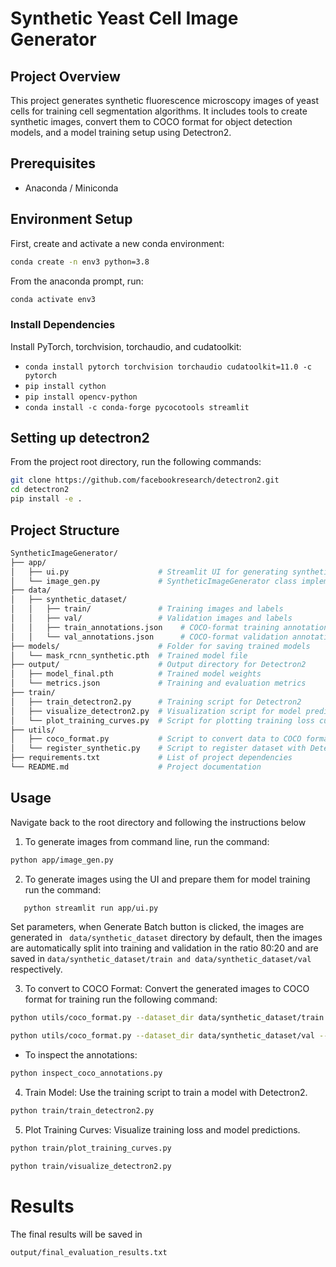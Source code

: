 # Synthetic Yeast Cell Image Generator

## Project Overview
This project generates synthetic fluorescence microscopy images of yeast cells for training cell segmentation algorithms. It includes tools to create synthetic images, convert them to COCO format for object detection models, and a model training setup using Detectron2.

## Prerequisites
- Anaconda / Miniconda

## Environment Setup
First, create and activate a new conda environment:
```bash
conda create -n env3 python=3.8
```
From the anaconda prompt, run: 
```bash 
conda activate env3
```
### Install Dependencies
Install PyTorch, torchvision, torchaudio, and cudatoolkit: <br>
- ``` conda install pytorch torchvision torchaudio cudatoolkit=11.0 -c pytorch ``` <br>
- ``` pip install cython ``` <br>
- ``` pip install opencv-python ``` <br>
- ``` conda install -c conda-forge pycocotools streamlit ``` <br>

## Setting up detectron2
From the project root directory, run the following commands:
```bash 
git clone https://github.com/facebookresearch/detectron2.git
cd detectron2 
pip install -e .
```

## Project Structure

```bash <pre>
SyntheticImageGenerator/
├── app/
│   ├── ui.py                    # Streamlit UI for generating synthetic images
│   └── image_gen.py             # SyntheticImageGenerator class implementation
├── data/
│   ├── synthetic_dataset/
│   │   ├── train/               # Training images and labels
│   │   ├── val/                 # Validation images and labels
│   │   ├── train_annotations.json    # COCO-format training annotations file
│   │   └── val_annotations.json      # COCO-format validation annotations file
├── models/                      # Folder for saving trained models
│   └── mask_rcnn_synthetic.pth  # Trained model file
├── output/                      # Output directory for Detectron2
│   ├── model_final.pth          # Trained model weights
│   └── metrics.json             # Training and evaluation metrics
├── train/
│   ├── train_detectron2.py      # Training script for Detectron2
│   ├── visualize_detectron2.py  # Visualization script for model predictions
│   └── plot_training_curves.py  # Script for plotting training loss curves
├── utils/
│   ├── coco_format.py           # Script to convert data to COCO format
│   └── register_synthetic.py    # Script to register dataset with Detectron2
├── requirements.txt             # List of project dependencies
└── README.md                    # Project documentation

  ```
        
## Usage
Navigate back to the root directory and following the instructions below
1. To generate images from command line, run the command: 
```bash
python app/image_gen.py
``` 
2. To generate images using the UI and prepare them for model training run the command:
```bash 
   python streamlit run app/ui.py 
```

Set parameters, when Generate Batch button is clicked, the images are generated in ``` data/synthetic_dataset``` directory by default, then the images are automatically split into training and validation in the ratio 80:20
and are saved in ```data/synthetic_dataset/train and data/synthetic_dataset/val ``` respectively.

3. To convert to COCO Format: Convert the generated images to COCO format for training run the following command: 
```bash 
python utils/coco_format.py --dataset_dir data/synthetic_dataset/train --output_file data/synthetic_dataset/train_annotations.json 
```
```bash 
python utils/coco_format.py --dataset_dir data/synthetic_dataset/val --output_file data/synthetic_dataset/val_annotations.json
``` 
- To inspect the annotations:
```bash 
python inspect_coco_annotations.py 
```

4. Train Model: Use the training script to train a model with Detectron2.
```bash
python train/train_detectron2.py
```

5. Plot Training Curves: Visualize training loss and model predictions.

```bash
python train/plot_training_curves.py
```
```bash
python train/visualize_detectron2.py
```
# Results
The final results will be saved in 
```bash 
output/final_evaluation_results.txt 
```